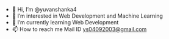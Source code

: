 - 👋 Hi, I’m @yuvanshanka4
- 👀 I’m interested in Web Development and Machine Learning
- 🌱 I’m currently learning Web Development
- 📫 How to reach me Mail ID ys04092003@gmail.com

<!---
yuvanshanka4/yuvanshanka4 is a ✨ special ✨ repository because its `README.md` (this file) appears on your GitHub profile.
You can click the Preview link to take a look at your changes.
--->
